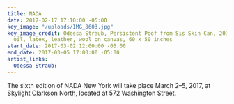 ```yaml
---
title: NADA
date: 2017-02-17 17:10:00 -05:00
key_image: "/uploads/IMG_8603.jpg"
key_image_credit: Odessa Straub, Persistent Poof from Sis Skin Can, 2016, acrylic,
  oil, latex, leather, wool on canvas, 60 x 50 inches
start_date: 2017-03-02 12:00:00 -05:00
end_date: 2017-03-05 17:00:00 -05:00
artist_links:
  Odessa Straub: 
---
```


The sixth edition of NADA New York will take place March 2–5, 2017, at Skylight Clarkson North, located at 572 Washington Street.